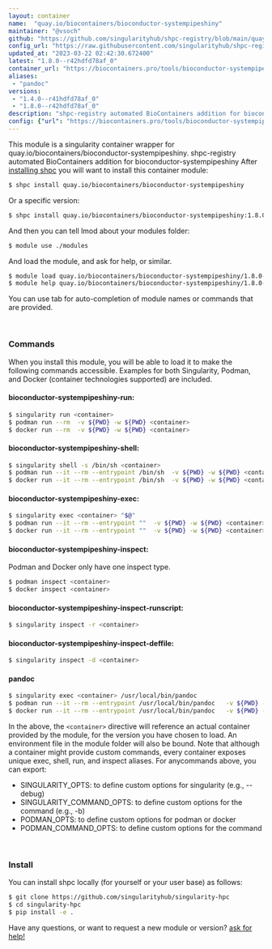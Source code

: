 ```yaml
---
layout: container
name:  "quay.io/biocontainers/bioconductor-systempipeshiny"
maintainer: "@vsoch"
github: "https://github.com/singularityhub/shpc-registry/blob/main/quay.io/biocontainers/bioconductor-systempipeshiny/container.yaml"
config_url: "https://raw.githubusercontent.com/singularityhub/shpc-registry/main/quay.io/biocontainers/bioconductor-systempipeshiny/container.yaml"
updated_at: "2023-03-22 02:42:30.672400"
latest: "1.8.0--r42hdfd78af_0"
container_url: "https://biocontainers.pro/tools/bioconductor-systempipeshiny"
aliases:
 - "pandoc"
versions:
 - "1.4.0--r41hdfd78af_0"
 - "1.8.0--r42hdfd78af_0"
description: "shpc-registry automated BioContainers addition for bioconductor-systempipeshiny"
config: {"url": "https://biocontainers.pro/tools/bioconductor-systempipeshiny", "maintainer": "@vsoch", "description": "shpc-registry automated BioContainers addition for bioconductor-systempipeshiny", "latest": {"1.8.0--r42hdfd78af_0": "sha256:8cfff051bf0a652fc400c76434f575da466b41f513d20619cf12ecf0b1071d40"}, "tags": {"1.4.0--r41hdfd78af_0": "sha256:2a8c4f17594b3d5d30993d4f26135613c7946609fefbaff128ede574211ea202", "1.8.0--r42hdfd78af_0": "sha256:8cfff051bf0a652fc400c76434f575da466b41f513d20619cf12ecf0b1071d40"}, "docker": "quay.io/biocontainers/bioconductor-systempipeshiny", "aliases": {"pandoc": "/usr/local/bin/pandoc"}}
---
```


This module is a singularity container wrapper for quay.io/biocontainers/bioconductor-systempipeshiny.
shpc-registry automated BioContainers addition for bioconductor-systempipeshiny
After [installing shpc](#install) you will want to install this container module:


```bash
$ shpc install quay.io/biocontainers/bioconductor-systempipeshiny
```

Or a specific version:

```bash
$ shpc install quay.io/biocontainers/bioconductor-systempipeshiny:1.8.0--r42hdfd78af_0
```

And then you can tell lmod about your modules folder:

```bash
$ module use ./modules
```

And load the module, and ask for help, or similar.

```bash
$ module load quay.io/biocontainers/bioconductor-systempipeshiny/1.8.0--r42hdfd78af_0
$ module help quay.io/biocontainers/bioconductor-systempipeshiny/1.8.0--r42hdfd78af_0
```

You can use tab for auto-completion of module names or commands that are provided.

<br>

### Commands

When you install this module, you will be able to load it to make the following commands accessible.
Examples for both Singularity, Podman, and Docker (container technologies supported) are included.

#### bioconductor-systempipeshiny-run:

```bash
$ singularity run <container>
$ podman run --rm  -v ${PWD} -w ${PWD} <container>
$ docker run --rm  -v ${PWD} -w ${PWD} <container>
```

#### bioconductor-systempipeshiny-shell:

```bash
$ singularity shell -s /bin/sh <container>
$ podman run --it --rm --entrypoint /bin/sh  -v ${PWD} -w ${PWD} <container>
$ docker run --it --rm --entrypoint /bin/sh  -v ${PWD} -w ${PWD} <container>
```

#### bioconductor-systempipeshiny-exec:

```bash
$ singularity exec <container> "$@"
$ podman run --it --rm --entrypoint ""  -v ${PWD} -w ${PWD} <container> "$@"
$ docker run --it --rm --entrypoint ""  -v ${PWD} -w ${PWD} <container> "$@"
```

#### bioconductor-systempipeshiny-inspect:

Podman and Docker only have one inspect type.

```bash
$ podman inspect <container>
$ docker inspect <container>
```

#### bioconductor-systempipeshiny-inspect-runscript:

```bash
$ singularity inspect -r <container>
```

#### bioconductor-systempipeshiny-inspect-deffile:

```bash
$ singularity inspect -d <container>
```


#### pandoc

```bash
$ singularity exec <container> /usr/local/bin/pandoc
$ podman run --it --rm --entrypoint /usr/local/bin/pandoc   -v ${PWD} -w ${PWD} <container> -c " $@"
$ docker run --it --rm --entrypoint /usr/local/bin/pandoc   -v ${PWD} -w ${PWD} <container> -c " $@"
```



In the above, the `<container>` directive will reference an actual container provided
by the module, for the version you have chosen to load. An environment file in the
module folder will also be bound. Note that although a container
might provide custom commands, every container exposes unique exec, shell, run, and
inspect aliases. For anycommands above, you can export:

 - SINGULARITY_OPTS: to define custom options for singularity (e.g., --debug)
 - SINGULARITY_COMMAND_OPTS: to define custom options for the command (e.g., -b)
 - PODMAN_OPTS: to define custom options for podman or docker
 - PODMAN_COMMAND_OPTS: to define custom options for the command

<br>

### Install

You can install shpc locally (for yourself or your user base) as follows:

```bash
$ git clone https://github.com/singularityhub/singularity-hpc
$ cd singularity-hpc
$ pip install -e .
```

Have any questions, or want to request a new module or version? [ask for help!](https://github.com/singularityhub/singularity-hpc/issues)